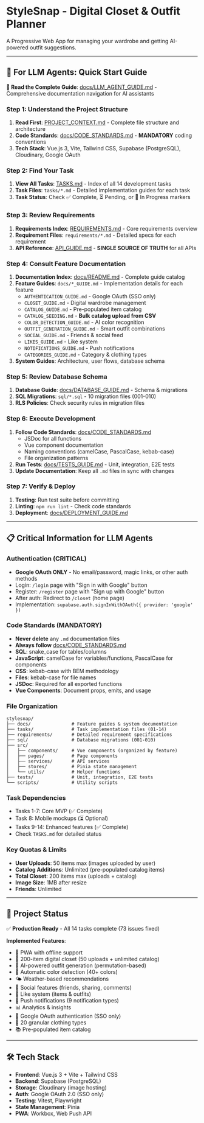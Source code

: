 # StyleSnap - Digital Closet & Outfit Planner

A Progressive Web App for managing your wardrobe and getting AI-powered outfit suggestions.

---

## 🤖 For LLM Agents: Quick Start Guide

**📖 Read the Complete Guide**: [docs/LLM_AGENT_GUIDE.md](docs/LLM_AGENT_GUIDE.md) - Comprehensive documentation navigation for AI assistants

### Step 1: Understand the Project Structure

1. **Read First**: [PROJECT_CONTEXT.md](PROJECT_CONTEXT.md) - Complete file structure and architecture
2. **Code Standards**: [docs/CODE_STANDARDS.md](docs/CODE_STANDARDS.md) - **MANDATORY** coding conventions
3. **Tech Stack**: Vue.js 3, Vite, Tailwind CSS, Supabase (PostgreSQL), Cloudinary, Google OAuth

### Step 2: Find Your Task
1. **View All Tasks**: [TASKS.md](TASKS.md) - Index of all 14 development tasks
2. **Task Files**: `tasks/*.md` - Detailed implementation guides for each task
3. **Task Status**: Check ✅ Complete, ⏳ Pending, or 🚧 In Progress markers

### Step 3: Review Requirements
1. **Requirements Index**: [REQUIREMENTS.md](REQUIREMENTS.md) - Core requirements overview
2. **Requirement Files**: `requirements/*.md` - Detailed specs for each requirement
3. **API Reference**: [API_GUIDE.md](API_GUIDE.md) - **SINGLE SOURCE OF TRUTH** for all APIs

### Step 4: Consult Feature Documentation
1. **Documentation Index**: [docs/README.md](docs/README.md) - Complete guide catalog
2. **Feature Guides**: `docs/*_GUIDE.md` - Implementation details for each feature
   - `AUTHENTICATION_GUIDE.md` - Google OAuth (SSO only)
   - `CLOSET_GUIDE.md` - Digital wardrobe management
   - `CATALOG_GUIDE.md` - Pre-populated item catalog
   - `CATALOG_SEEDING.md` - **Bulk catalog upload from CSV**
   - `COLOR_DETECTION_GUIDE.md` - AI color recognition
   - `OUTFIT_GENERATION_GUIDE.md` - Smart outfit combinations
   - `SOCIAL_GUIDE.md` - Friends & social feed
   - `LIKES_GUIDE.md` - Like system
   - `NOTIFICATIONS_GUIDE.md` - Push notifications
   - `CATEGORIES_GUIDE.md` - Category & clothing types
3. **System Guides**: Architecture, user flows, database schema

### Step 5: Review Database Schema
1. **Database Guide**: [docs/DATABASE_GUIDE.md](docs/DATABASE_GUIDE.md) - Schema & migrations
2. **SQL Migrations**: `sql/*.sql` - 10 migration files (001-010)
3. **RLS Policies**: Check security rules in migration files

### Step 6: Execute Development
1. **Follow Code Standards**: [docs/CODE_STANDARDS.md](docs/CODE_STANDARDS.md)
   - JSDoc for all functions
   - Vue component documentation
   - Naming conventions (camelCase, PascalCase, kebab-case)
   - File organization patterns
2. **Run Tests**: [docs/TESTS_GUIDE.md](docs/TESTS_GUIDE.md) - Unit, integration, E2E tests
3. **Update Documentation**: Keep all `.md` files in sync with changes

### Step 7: Verify & Deploy
1. **Testing**: Run test suite before committing
2. **Linting**: `npm run lint` - Check code standards
3. **Deployment**: [docs/DEPLOYMENT_GUIDE.md](docs/DEPLOYMENT_GUIDE.md)

---

## 📋 Critical Information for LLM Agents

### Authentication (CRITICAL)
- **Google OAuth ONLY** - No email/password, magic links, or other auth methods
- Login: `/login` page with "Sign in with Google" button
- Register: `/register` page with "Sign up with Google" button
- After auth: Redirect to `/closet` (home page)
- Implementation: `supabase.auth.signInWithOAuth({ provider: 'google' })`

### Code Standards (MANDATORY)
- **Never delete** any `.md` documentation files
- **Always follow** [docs/CODE_STANDARDS.md](docs/CODE_STANDARDS.md)
- **SQL**: snake_case for tables/columns
- **JavaScript**: camelCase for variables/functions, PascalCase for components
- **CSS**: kebab-case with BEM methodology
- **Files**: kebab-case for file names
- **JSDoc**: Required for all exported functions
- **Vue Components**: Document props, emits, and usage

### File Organization
```
stylesnap/
├── docs/               # Feature guides & system documentation
├── tasks/              # Task implementation files (01-14)
├── requirements/       # Detailed requirement specifications
├── sql/                # Database migrations (001-010)
├── src/
│   ├── components/     # Vue components (organized by feature)
│   ├── pages/          # Page components
│   ├── services/       # API services
│   ├── stores/         # Pinia state management
│   └── utils/          # Helper functions
├── tests/              # Unit, integration, E2E tests
└── scripts/            # Utility scripts
```

### Task Dependencies
- Tasks 1-7: Core MVP (✅ Complete)
- Task 8: Mobile mockups (⏳ Optional)
- Tasks 9-14: Enhanced features (✅ Complete)
- Check `TASKS.md` for detailed status

### Key Quotas & Limits
- **User Uploads**: 50 items max (images uploaded by user)
- **Catalog Additions**: Unlimited (pre-populated catalog items)
- **Total Closet**: 200 items max (uploads + catalog)
- **Image Size**: 1MB after resize
- **Friends**: Unlimited

---

## 🚀 Project Status

✅ **Production Ready** - All 14 tasks complete (73 issues fixed)

**Implemented Features**:
- 📱 PWA with offline support
- 🎨 200-item digital closet (50 uploads + unlimited catalog)
- 🤖 AI-powered outfit generation (permutation-based)
- 🎨 Automatic color detection (40+ colors)
- 🌤️ Weather-based recommendations
- 👥 Social features (friends, sharing, comments)
- 💙 Like system (items & outfits)
- 🔔 Push notifications (9 notification types)
- 📊 Analytics & insights
- 🔐 Google OAuth authentication (SSO only)
- 👕 20 granular clothing types
- 📚 Pre-populated item catalog

---

## 🛠️ Tech Stack

- **Frontend**: Vue.js 3 + Vite + Tailwind CSS
- **Backend**: Supabase (PostgreSQL)
- **Storage**: Cloudinary (image hosting)
- **Auth**: Google OAuth 2.0 (SSO only)
- **Testing**: Vitest, Playwright
- **State Management**: Pinia
- **PWA**: Workbox, Web Push API
